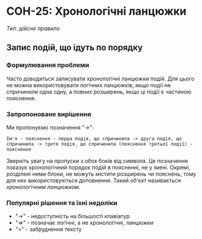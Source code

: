 # СОН-25: Хронологічні ланцюжки
*Тип: дійсне правило*
## Запис подій, що ідуть по порядку
### Формулювання проблеми
Часто доводиться записувати хронологічні ланцюжки подій. Для цього не можна використовувати логічних ланцюжків, якщо події не спричинили одна одну, а повних розширень, якщо ці події є частиною пояснення.
### Запропоноване вирішення
Ми пропонуємо позначення "->":
```
Ім'я - пояснення - перша подія, що спричинила -> друга подія, що спричинила -> третя подія, що спричинила (пояснення третьої події) - пояснення
```
Зверніть увагу на пропуски з обох боків від символа. Це позначення показує хронологічний порядок подій в поясненні, не у імені. Окремі, розділені ними блоки, не можуть містити розширень чи пояснень, тому для них використовуються доповнення. Такий об'єкт називається *хронологічним ланцюжком*.
### Популярні рішення та їхні недоліки
  - "→" - недоступність на більшості клавіатур
  - "=>" - позначає логічні, а не хронологічні, ланцюжки
  - ">" - забруднення тексту
